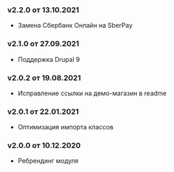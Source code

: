 ### v2.2.0 от 13.10.2021
* Замена Сбербанк Онлайн на SberPay

### v2.1.0 от 27.09.2021
* Поддержка Drupal 9

### v2.0.2 от 19.08.2021
* Исправление ссылки на демо-магазин в readme

### v2.0.1 от 22.01.2021
* Оптимизация импорта классов

### v2.0.0 от 10.12.2020
* Ребрендинг модуля
